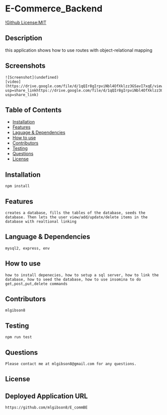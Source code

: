 # E-Commerce_Backend
  [!Github License:MIT](https://img.shields.io/badge/License-MIT-yellow.svg)
## Description
  this application shows how to use routes with object-relational mapping
## Screenshots
    ![Screenshot](undefined)
    [video](https://drive.google.com/file/d/1qQIr8gIrpviNbl4OfXklzz3GSavI7xqE/view?usp=share_linkhttps://drive.google.com/file/d/1qQIr8gIrpviNbl4OfXklzz3GSavI7xqE/view?usp=share_link)
## Table of Contents
* [Installation](#installation)
* [Features](#features)
* [Laguage & Dependencies](#language)
* [How to use](#howtouse)
* [Contributors](#contributors)
* [Testing](#testing)
* [Questions](#questions)
* [License](#license)
## Installation
    npm install 
## Features
    creates a database, fills the tables of the database, seeds the database. Then lets the user view/add/update/delete items in the database with realtional linking
## Language & Dependencies
    mysql2, express, env
## How to use
    how to install depenecies, how to setup a sql server, how to link the database, how to seed the database, how to use insomina to do get,post,put,delete commands
## Contributors
    mlgibson8
## Testing
    npm run test
## Questions
    Please contact me at mlgibson8@gmail.com for any questions.
## License
    
## Deployed Application URL
    https://github.com/mlgibson8/E_commBE

